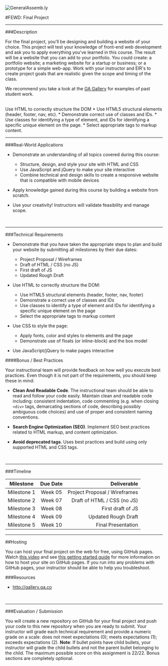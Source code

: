 ![GeneralAssemb.ly](https://github.com/generalassembly/ga-ruby-on-rails-for-devs/raw/master/images/ga.png "GeneralAssemb.ly")

#FEWD: Final Project

---


###Description 

For the final project, you'll be designing and building a website of your choice. This project will test your knowledge of front-end web development and ask you to apply everything you've learned in this course. The result will be a website that you can add to your portfolio.  You could create: a portfolio website; a marketing website for a startup or business; or a prototype for a simple web-app. Work with your instructor and EIR's to create project goals that are realistic given the scope and timing of the class.

We recommend you take a look at the [GA Gallery](http:/gallery.ga.co) for examples of past student work.

<br>
Use HTML to correctly structure the DOM
*	Use HTML5 structural elements (header, footer, nav, etc).
*	Demonstrate correct use of classes and IDs.
*	Use classes for identifying a type of element, and IDs for identifying a specific unique element on the page.
*	Select appropriate tags to markup content.


---


###Real-World Applications

- Demonstrate an understanding of all topics covered during this course:
  
  - Structure, design, and style your site with HTML and CSS
  - Use JavaScript and jQuery to make your site interactive
  - Combine technical and design skills to create a responsive website that is compatible with mobile devices

- Apply knowledge gained during this course by building a website from scratch.
- Use your creativity! Instructors will validate feasibility and manage scope.


<br>

---


###Technical Requirements 

- Demonstrate that you have taken the appropriate steps to plan and build your website by submitting all milestones by their due dates:
  - Project Proposal / Wireframes 
  - Draft of HTML / CSS (no JS) 
  - First draft of JS 
  - Updated Rough Draft 

- Use HTML to correctly structure the DOM:
  - Use HTML5 structural elements (header, footer, nav, footer)
  - Demonstrate a correct use of classes and IDs
  - Use classes to identify a type of element and IDs for identifying a specific unique element on the page
  - Select the appropriate tags to markup content

- Use CSS to style the page:
  - Apply fonts, color and styles to elements and the page
  - Demonstrate use of floats (or inline-block) and the box model

- Use JavaScript/jQuery to make pages interactive


####Bonus / Best Practices

Your instructional team will provide feedback on how well you execute best practices. Even though it is not part of the requirements, you should keep these in mind:

- __Clean And Readable Code__. The instructional team should be able to read and follow your code easily.  Maintain clean and readable code including: consistent indentation, code commenting (e.g. when closing ```<div>``` tags, demarcating sections of code, describing possibly ambiguous code choices) and use of proper and consistent naming conventions.

- __Search Engine Optimization (SEO)__. Implement SEO best practices related to HTML markup, and content optimization.

- __Avoid deprecated tags__. Uses best practices and build using only supported HTML and CSS tags.

<br>

---

###Timeline

| Milestone        | Due Date           | Deliverable  |
| ------------- |:-------------:| -----:|
| Milestone 1 | Week 05 | Project Proposal / Wireframes |
| Milestone 2 | Week 07 | Draft of HTML / CSS (no JS) |
| Milestone 3 | Week 08 | First draft of JS |
| Milestone 4 | Week 09 | Updated Rough Draft |
| Milestone 5 | Week 10 | Final Presentation |

---

##Hosting

You can host your final project on the web for free, using GitHub pages. Watch [this video](https://generalassembly.wistia.com/medias/jn23v1hc93) and see [this getting started guide](Getting_Started_with_GitHub_Pages.pdf) for more information on how to host your site on GitHub pages. If you run into any problems with GitHub pages, your instructor should be able to help you troubleshoot.

###Resources


- http://gallery.ga.co


<br>

---

###Evaluation / Submission

You will create a new repository on GitHub for your final project and push your code to this new repository when you are ready to submit. Your instructor will grade each technical requirement and provide a numeric grade on a scale: does not meet expectations (0); meets expectations (1); exceeds expectations (2).  **Note**: If bullet points have child bullets, your instructor will grade the child bullets and not the parent bullet belonging to the child. The maximum possible score on this assignment is 22/22. Bonus sections are completely optional.

